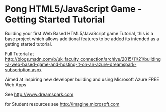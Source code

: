 # Pong HTML5/JavaScript Game - Getting Started Tutorial

Building your first Web Based HTML5/JavaScript game Tutorial, this is a base project which allows additional features to be added its intended as a getting started tutorial.

Full Tutorial at http://blogs.msdn.com/b/uk_faculty_connection/archive/2015/11/21/building-a-web-based-game-and-hosting-it-on-an-azure-dreamspark-subscription.aspx

Aimed at inspiring new developer building and using Microsoft Azure FREE Web Apps

See http://www.dreamspark.com 

for Student resources see http://imagine.microsoft.com